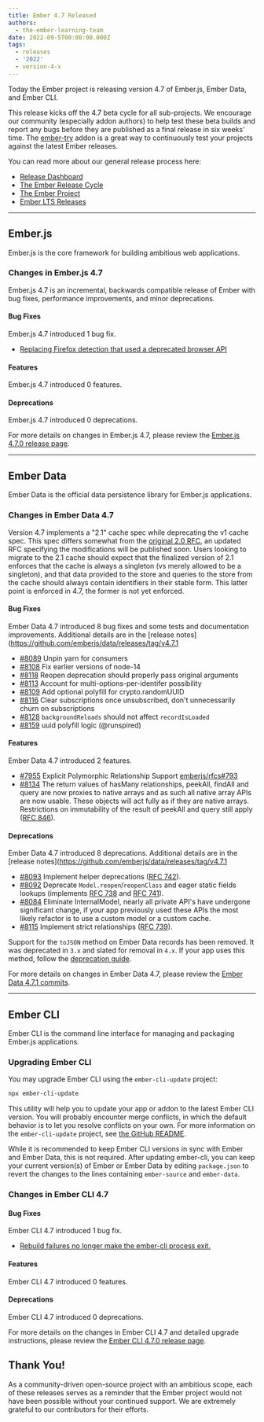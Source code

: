 ```yaml
---
title: Ember 4.7 Released
authors:
  - the-ember-learning-team
date: 2022-09-5T00:00:00.000Z
tags:
  - releases
  - '2022'
  - version-4-x
---
```


Today the Ember project is releasing version 4.7 of Ember.js, Ember Data, and Ember CLI.

This release kicks off the 4.7 beta cycle for all sub-projects. We encourage our community (especially addon authors) to help test these beta builds and report any bugs before they are published as a final release in six weeks' time. The [ember-try](https://github.com/ember-cli/ember-try) addon is a great way to continuously test your projects against the latest Ember releases.

You can read more about our general release process here:

- [Release Dashboard](http://emberjs.com/releases/)
- [The Ember Release Cycle](https://blog.emberjs.com/new-ember-release-process/)
- [The Ember Project](https://blog.emberjs.com/ember-project-at-2-0/)
- [Ember LTS Releases](https://blog.emberjs.com/announcing-embers-first-lts/)

---

## Ember.js

Ember.js is the core framework for building ambitious web applications.

### Changes in Ember.js 4.7

Ember.js 4.7 is an incremental, backwards compatible release of Ember with bug fixes, performance improvements, and minor deprecations.

#### Bug Fixes

Ember.js 4.7 introduced 1 bug fix.

- [Replacing Firefox detection that used a deprecated browser API](https://github.com/emberjs/ember.js/pull/20126) 

#### Features

Ember.js 4.7 introduced 0 features.

#### Deprecations

Ember.js 4.7 introduced 0 deprecations.

<!-- Block end -->

For more details on changes in Ember.js 4.7, please review the [Ember.js 4.7.0 release page](https://github.com/emberjs/ember.js/releases/tag/v4.7.0).

---

## Ember Data

Ember Data is the official data persistence library for Ember.js applications.

### Changes in Ember Data 4.7

Version 4.7 implements a "2.1" cache spec while deprecating the v1 cache spec. This spec differs somewhat from the [original 2.0 RFC](https://rfcs.emberjs.com/id/0461-ember-data-singleton-record-data), an updated RFC specifying the modifications will be published soon. Users looking to migrate to the 2.1 cache should expect that the finalized version of 2.1 enforces that the cache is always a singleton (vs merely allowed to be a singleton), and that data provided to the store and queries to the store from the cache should always contain identifiers in their stable form. This latter point is enforced in 4.7, the former is not yet enforced.

#### Bug Fixes

Ember Data 4.7 introduced 8 bug fixes and some tests and documentation improvements. Additional details are in the [release notes](https://github.com/emberjs/data/releases/tag/v4.7.1

- [#8089](https://github.com/emberjs/data/pull/8089) Unpin yarn for consumers
- [#8108](https://github.com/emberjs/data/pull/8108) Fix earlier versions of node-14
- [#8118](https://github.com/emberjs/data/pull/8118) Reopen deprecation should properly pass original arguments
- [#8113](https://github.com/emberjs/data/pull/8113) Account for multi-options-per-identifer possibility
- [#8109](https://github.com/emberjs/data/pull/8109) Add optional polyfill for crypto.randomUUID
- [#8116](https://github.com/emberjs/data/pull/8116) Clear subscriptions once unsubscribed, don't unnecessarily churn on subscriptions
- [#8128](https://github.com/emberjs/data/pull/8128) `backgroundReloads` should not affect `recordIsLoaded`
- [#8159](https://github.com/emberjs/data/pull/8159) uuid polyfill logic (@runspired)

#### Features

Ember Data 4.7 introduced 2 features.

- [#7955](https://github.com/emberjs/data/pull/7955) Explicit Polymorphic Relationship Support [emberjs/rfcs#793](https://rfcs.emberjs.com/id/0793-polymporphic-relations-without-inheritance)
- [#8134](https://github.com/emberjs/data/pull/8134) The return values of hasMany relationships, peekAll, findAll and query are now proxies to native arrays and as such all native array APIs are now usable. These objects will act fully as if they are native arrays. Restrictions on immutability of the result of peekAll and query still apply ([RFC 846](https://rfcs.emberjs.com/id/0846-ember-data-deprecate-proxies)).

#### Deprecations

Ember Data 4.7 introduced 8 deprecations. Additional details are in the [release notes](https://github.com/emberjs/data/releases/tag/v4.7.1

- [#8093](https://github.com/emberjs/data/pull/8093) Implement helper deprecations ([RFC 742](https://rfcs.emberjs.com/id/0742-ember-data-deprecate-helper-functions)).
- [#8092](https://github.com/emberjs/data/pull/8092) Deprecate `Model.reopen`/`reopenClass` and eager static fields lookups (implements [RFC 738](https://rfcs.emberjs.com/id/0738-ember-data-deprecate-model-reopen) and [RFC 741](https://rfcs.emberjs.com/id/0741-ember-data-deprecate-model-static-field-access-without-lookup)).
- [#8084](https://github.com/emberjs/data/pull/8084) Eliminate InternalModel, nearly all private API's have undergone significant change, if your app previously used these APIs the most likely refactor is to use a custom model or a custom cache.
- [#8115](https://github.com/emberjs/data/pull/8115) Implement strict relationships ([RFC 739](https://rfcs.emberjs.com/id/0739-ember-data-deprecate-non-strict-relationships)).

Support for the `toJSON` method on Ember Data records has been removed. It was deprecated in `3.x` and slated for removal in `4.x`.
If your app uses this method, follow the [deprecation guide](https://deprecations.emberjs.com/ember-data/v3.x/#toc_record-toJSON).

For more details on changes in Ember Data 4.7, please review the
[Ember Data 4.7.1 commits](https://github.com/emberjs/data/compare/v4.1.0...v4.7.1).

---

## Ember CLI

Ember CLI is the command line interface for managing and packaging Ember.js applications.

### Upgrading Ember CLI

You may upgrade Ember CLI using the `ember-cli-update` project:

```bash
npx ember-cli-update
```

This utility will help you to update your app or addon to the latest Ember CLI version. You will probably encounter merge conflicts, in which the default behavior is to let you resolve conflicts on your own. For more information on the `ember-cli-update` project, see [the GitHub README](https://github.com/ember-cli/ember-cli-update).

While it is recommended to keep Ember CLI versions in sync with Ember and Ember Data, this is not required. After updating ember-cli, you can keep your current version(s) of Ember or Ember Data by editing `package.json` to revert the changes to the lines containing `ember-source` and `ember-data`.

### Changes in Ember CLI 4.7

#### Bug Fixes

Ember CLI 4.7 introduced 1 bug fix.

- [Rebuild failures no longer make the ember-cli process exit.](https://github.com/ember-cli/ember-cli/pull/9987)

#### Features

Ember CLI 4.7 introduced 0 features.

#### Deprecations

Ember CLI 4.7 introduced 0 deprecations.

For more details on the changes in Ember CLI 4.7 and detailed upgrade
instructions, please review the [Ember CLI 4.7.0 release page](https://github.com/ember-cli/ember-cli/releases/tag/v4.7.0).

## Thank You!

As a community-driven open-source project with an ambitious scope, each of these releases serves as a reminder that the Ember project would not have been possible without your continued support. We are extremely grateful to our contributors for their efforts.
